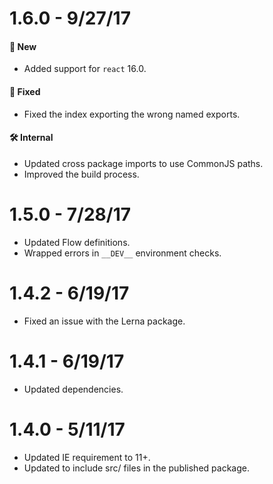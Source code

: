 # 1.6.0 - 9/27/17
#### 🚀 New
* Added support for `react` 16.0.

#### 🐞 Fixed
* Fixed the index exporting the wrong named exports.

#### 🛠 Internal
* Updated cross package imports to use CommonJS paths.
* Improved the build process.

# 1.5.0 - 7/28/17
* Updated Flow definitions.
* Wrapped errors in `__DEV__` environment checks.

# 1.4.2 - 6/19/17
* Fixed an issue with the Lerna package.

# 1.4.1 - 6/19/17
* Updated dependencies.

# 1.4.0 - 5/11/17
* Updated IE requirement to 11+.
* Updated to include src/ files in the published package.

